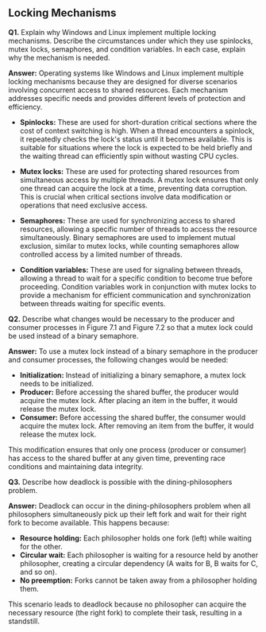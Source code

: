## Locking Mechanisms

**Q1.** Explain why Windows and Linux implement multiple locking mechanisms. Describe the circumstances under which they use spinlocks, mutex locks, semaphores, and condition variables. In each case, explain why the mechanism is needed.

**Answer:** Operating systems like Windows and Linux implement multiple locking mechanisms because they are designed for diverse scenarios involving concurrent access to shared resources. Each mechanism addresses specific needs and provides different levels of protection and efficiency.

* **Spinlocks:** These are used for short-duration critical sections where the cost of context switching is high. When a thread encounters a spinlock, it repeatedly checks the lock's status until it becomes available. This is suitable for situations where the lock is expected to be held briefly and the waiting thread can efficiently spin without wasting CPU cycles.

* **Mutex locks:** These are used for protecting shared resources from simultaneous access by multiple threads. A mutex lock ensures that only one thread can acquire the lock at a time, preventing data corruption. This is crucial when critical sections involve data modification or operations that need exclusive access.

* **Semaphores:** These are used for synchronizing access to shared resources, allowing a specific number of threads to access the resource simultaneously. Binary semaphores are used to implement mutual exclusion, similar to mutex locks, while counting semaphores allow controlled access by a limited number of threads.

* **Condition variables:** These are used for signaling between threads, allowing a thread to wait for a specific condition to become true before proceeding. Condition variables work in conjunction with mutex locks to provide a mechanism for efficient communication and synchronization between threads waiting for specific events.

**Q2.** Describe what changes would be necessary to the producer and consumer processes in Figure 7.1 and Figure 7.2 so that a mutex lock could be used instead of a binary semaphore.

**Answer:** To use a mutex lock instead of a binary semaphore in the producer and consumer processes, the following changes would be needed:

* **Initialization:** Instead of initializing a binary semaphore, a mutex lock needs to be initialized.
* **Producer:** Before accessing the shared buffer, the producer would acquire the mutex lock. After placing an item in the buffer, it would release the mutex lock.
* **Consumer:** Before accessing the shared buffer, the consumer would acquire the mutex lock. After removing an item from the buffer, it would release the mutex lock.

This modification ensures that only one process (producer or consumer) has access to the shared buffer at any given time, preventing race conditions and maintaining data integrity.

**Q3.** Describe how deadlock is possible with the dining-philosophers problem.

**Answer:** Deadlock can occur in the dining-philosophers problem when all philosophers simultaneously pick up their left fork and wait for their right fork to become available. This happens because:

* **Resource holding:** Each philosopher holds one fork (left) while waiting for the other.
* **Circular wait:** Each philosopher is waiting for a resource held by another philosopher, creating a circular dependency (A waits for B, B waits for C, and so on).
* **No preemption:** Forks cannot be taken away from a philosopher holding them.

This scenario leads to deadlock because no philosopher can acquire the necessary resource (the right fork) to complete their task, resulting in a standstill.